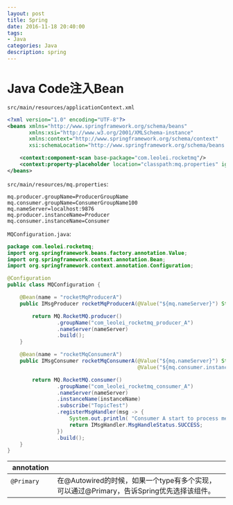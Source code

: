 ```yaml
---
layout: post
title: Spring
date: 2016-11-18 20:40:00
tags:
- Java
categories: Java
description: spring
---
```


# Java Code注入Bean
`src/main/resources/applicationContext.xml`
```xml
<?xml version="1.0" encoding="UTF-8"?>
<beans xmlns="http://www.springframework.org/schema/beans"
       xmlns:xsi="http://www.w3.org/2001/XMLSchema-instance"
       xmlns:context="http://www.springframework.org/schema/context"
       xsi:schemaLocation="http://www.springframework.org/schema/beans http://www.springframework.org/schema/beans/spring-beans.xsd http://www.springframework.org/schema/context http://www.springframework.org/schema/context/spring-context.xsd">

    <context:component-scan base-package="com.leolei.rocketmq"/>
    <context:property-placeholder location="classpath:mq.properties" ignore-unresolvable="true"/>
</beans>
```

`src/main/resources/mq.properties`:
```properties
mq.producer.groupName=ProducerGroupName
mq.consumer.groupName=ConsumerGroupName100
mq.nameServer=localhost:9876
mq.producer.instanceName=Producer
mq.consumer.instanceName=Consumer
```

`MQConfiguration.java`:
```java
package com.leolei.rocketmq;
import org.springframework.beans.factory.annotation.Value;
import org.springframework.context.annotation.Bean;
import org.springframework.context.annotation.Configuration;

@Configuration
public class MQConfiguration {

    @Bean(name = "rocketMqProducerA")
    public IMsgProducer rocketMqProducerA(@Value("${mq.nameServer}") String nameServer) {

        return MQ.RocketMQ.producer()
                .groupName("com_leolei_rocketmq_producer_A")
                .nameServer(nameServer)
                .build();
    }

    @Bean(name = "rocketMqConsumerA")
    public IMsgConsumer rocketMqConsumerA(@Value("${mq.nameServer}") String nameServer,
                                          @Value("${mq.consumer.instanceName}") String instanceName){

        return MQ.RocketMQ.consumer()
                .groupName("com_leolei_rocketmq_consumer_A")
                .nameServer(nameServer)
                .instanceName(instanceName)
                .subscribe("TopicTest")
                .registerMsgHandler(msg -> {
                    System.out.println( "Consumer A start to process message: ");
                    return IMsgHandler.MsgHandleStatus.SUCCESS;
                })
                .build();
    }
}

```



|      annotation     |                                                                                 |
| ------------------- | ------------------------------------------------------------------------------- |
| `@Primary`          | 在@Autowired的时候，如果一个type有多个实现，可以通过@Primary，告诉Spring优先选择该组件。  |

